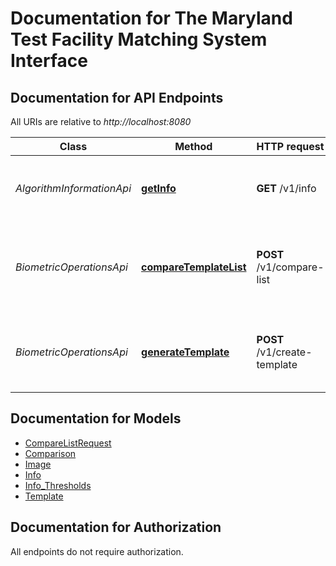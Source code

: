 # Documentation for The Maryland Test Facility Matching System Interface

<a name="documentation-for-api-endpoints"></a>
## Documentation for API Endpoints

All URIs are relative to *http://localhost:8080*

| Class | Method | HTTP request | Description |
|------------ | ------------- | ------------- | -------------|
| *AlgorithmInformationApi* | [**getInfo**](Apis/AlgorithmInformationApi.md#getinfo) | **GET** /v1/info | Returns basic information for the algorithm. |
| *BiometricOperationsApi* | [**compareTemplateList**](Apis/BiometricOperationsApi.md#comparetemplatelist) | **POST** /v1/compare-list | Compare a single probe template to a list of target templates. |
*BiometricOperationsApi* | [**generateTemplate**](Apis/BiometricOperationsApi.md#generatetemplate) | **POST** /v1/create-template | Generate a template from the provided biometric image. |


<a name="documentation-for-models"></a>
## Documentation for Models

 - [CompareListRequest](./Models/CompareListRequest.md)
 - [Comparison](./Models/Comparison.md)
 - [Image](./Models/Image.md)
 - [Info](./Models/Info.md)
 - [Info_Thresholds](./Models/Info_Thresholds.md)
 - [Template](./Models/Template.md)


<a name="documentation-for-authorization"></a>
## Documentation for Authorization

All endpoints do not require authorization.
